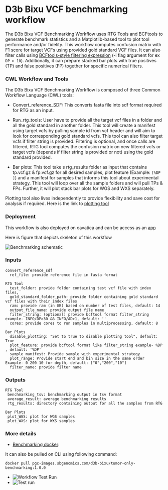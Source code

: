 # D3b Bixu VCF benchmarking workflow

The D3b Bixu VCF Benchmarking Workflow uses RTG Tools and BCFtools to generate benchmark statistics and a Matplotlib-based tool to plot tool performance and/or fidelity. This workflow computes confusion matrix with F1 score for target VCFs using provided gold standard VCF files. It can also filter calls using [BCFtools-style filtering expression](https://samtools.github.io/bcftools/bcftools.html#expressions) (-i flag argument for ex `DP > 10`). Additionally, it can prepare stacked bar plots with true positives (TP) and false positives (FP) together for specific numerical filters.

### CWL Workflow and Tools

The D3b Bixu VCF Benchmarking Workflow is composed of three Common Workflow Language (CWL) tools:

- Convert_reference_SDF: This converts fasta file into sdf format required for RTG as an input.

- Run_rtg_tools: User have to provide all the target vcf files in a folder and all the gold standard in another folder. This tool will create a manifest using target vcfs by pulling sample id from vcf header and will aim to look for corresponding gold standard vcfs.  This tool can also filter target vcfs if filter string is provided. Filtering is optional, and once calls are filtered, RTG tool computes the confusion matrix on new filtered vcfs or target vcfs (depends if filter string is provided or not) using the gold standard provided.

- Bar plots: This tool take s rtg_results folder as input that contains tp.vcf.gz & fp.vcf.gz for all desired samples, plot feature (Example: `[%DP ]`) and a manifest for samples that informs this tool about experimental strategy. This tool will loop over all the sample folders and will pull TPs & FPs. Further, it will plot stack bar plots for WGS and WXS separately.

Plotting tool also lives independently to provide flexibility and save cost for analysis if required. Here is the link to [plotting tool](https://cavatica.sbgenomics.com/u/d3b-bixu/kf-tumor-only-wf-dev/apps/filter_plotting) 

### Deployment

This workflow is also deployed on cavatica and can be access as an [app](https://cavatica.sbgenomics.com/u/d3b-bixu/kf-tumor-only-wf-dev/apps/benchmarking_RTG_tool) 

Here is figure that depicts skeleton of this workflow

![Benchmarking schematic](https://github.com/kids-first/kfdrc-benchmark/tree/main/docs/Benchmarking_wf_schematic.png)

### Inputs

```
convert_reference_sdf
  ref_file: provide reference file in fasta format

RTG Tool
  test_folder: provide folder containing test vcf file with index files,
  gold_standard_folder_path: provide folder containing gold standard vcf files with their index files
  ram: provide ram (in GB) based on number of test files, default: 14 
  output_file_name: provide output file name
  filter_string: (optional) provide bcftool format filter_string example- INFO/DP>30 && INFO/AD>1, default: ''
  cores: provide cores to run samples in multiprocessing, default: 8

Bar Plots
  disable_plotting: "Set to true to disable plotting tool", default: True
  plot_feature: provide bcftool format like filter_string example- %DP , default: '%DP'
  sample_manifest: Provide sample with experimental strategy
  plot_range: Provide start end and bin size in the same order Example- 0 200 10 for depth, default: ["0","200","10"] 
  filter_name: provide filter name
```

### Outputs
```
RTG Tool 
 benchmarking_tsv: benchmarking output in tsv format
 average_result: average benchmarking results 
 rtg_results: directory containing output for all the samples from RTG

Bar Plots 
 plot_WGS: plot for WGS samples 
 plot_WXS: plot for WXS samples
```

### More details

- [Benchmarking docker](https://github.com/d3b-center/bixtools/blob/master/tumor-only-benchmarking/1.0.0/Dockerfile):

It can also be pulled on CLI using following command:
```
docker pull pgc-images.sbgenomics.com/d3b-bixu/tumor-only-benchmarking:1.0.0
```
- ![Workflow Test Run](https://github.com/kids-first/kfdrc-benchmark/tree/main/docs/Test_run_wf.png) 
- ![Test run](https://github.com/kids-first/kfdrc-benchmark/tree/main/docs/Test_run_plotting_tool.png)
